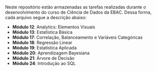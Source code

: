 Neste repositório estão armazenadas as tarefas realizadas durante o desenvolvimento do curso de Ciência de Dados da EBAC. Dessa forma, cada arquivo segue a descrição abaixo:

- **Módulo 12**: Analytics: Elementos Visuais
- **Módulo 13**: Estatística Básica
- **Módulo 17**: Correlação, Balanceamento e Variáveis Categóricas
- **Módulo 18**: Regressão Linear
- **Módulo 19**: Estatística Aplicada
- **Módulo 20**: Aprendizagem Bayesiana
- **Módulo 21**: Árvore de Decisão
- **Módulo 24**: Introdução ao SQL
